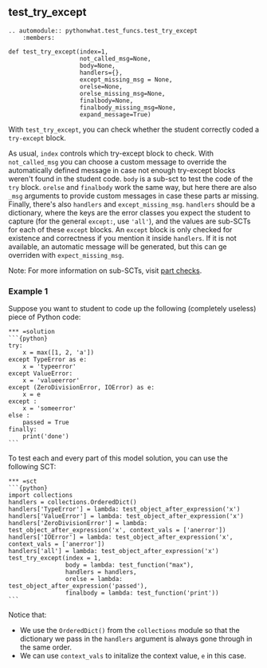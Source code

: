 test_try_except
---------------

```eval_rst
.. automodule:: pythonwhat.test_funcs.test_try_except
    :members:
```

    def test_try_except(index=1,
                        not_called_msg=None,
                        body=None,
                        handlers={},
                        except_missing_msg = None,
                        orelse=None,
                        orelse_missing_msg=None,
                        finalbody=None,
                        finalbody_missing_msg=None,
                        expand_message=True)

With `test_try_except`, you can check whether the student correctly coded a `try-except` block.

As usual, `index` controls which try-except block to check. With `not_called_msg` you can choose a custom message to override the automatically defined message in case not enough try-except blocks weren't found in the student code. `body` is a sub-sct to test the code of the `try` block. `orelse` and `finalbody` work the same way, but here there are also `_msg` arguments to provide custom messages in case these parts ar missing. Finally, there's also `handlers` and `except_missing_msg`. `handlers` should be a dictionary, where the keys are the error classes you expect the student to capture (for the general `except:`, use `'all'`), and the values are sub-SCTs for each of these `except` blocks. An `except` block is only checked for existence and correctness if you mention it inside `handlers`. If it is not available, an automatic message will be generated, but this can ge overriden with `expect_missing_msg`.


Note: For more information on sub-SCTs, visit [part checks](../part_checks.rst).

### Example 1

Suppose you want to student to code up the following (completely useless) piece of Python code:

    *** =solution
    ```{python}
    try:
        x = max([1, 2, 'a'])
    except TypeError as e:
        x = 'typeerror'
    except ValueError:
        x = 'valueerror'
    except (ZeroDivisionError, IOError) as e:
        x = e
    except :
        x = 'someerror'
    else :
        passed = True
    finally:
        print('done')
    ```

To test each and every part of this model solution, you can use the following SCT:

    *** =sct
    ```{python}
    import collections
    handlers = collections.OrderedDict()
    handlers['TypeError'] = lambda: test_object_after_expression('x')
    handlers['ValueError'] = lambda: test_object_after_expression('x')
    handlers['ZeroDivisionError'] = lambda: test_object_after_expression('x', context_vals = ['anerror'])
    handlers['IOError'] = lambda: test_object_after_expression('x', context_vals = ['anerror'])
    handlers['all'] = lambda: test_object_after_expression('x')
    test_try_except(index = 1,
                    body = lambda: test_function("max"),
                    handlers = handlers,
                    orelse = lambda: test_object_after_expression('passed'),
                    finalbody = lambda: test_function('print'))
    ```

Notice that:

- We use the `OrderedDict()` from the `collections` module so that the dictionary we pass in the `handlers` argument is always gone through in the same order.
- We can use `context_vals` to initalize the context value, `e` in this case.

